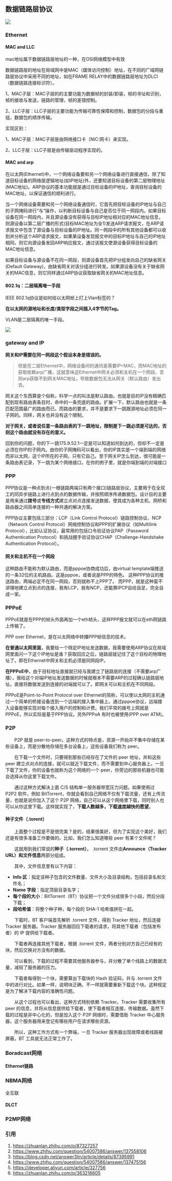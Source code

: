 ## 数据链路层协议

![](https://image-1300760561.cos.ap-beijing.myqcloud.com/bgyq-blog/数据链路层协议.png)

### Ethernet

#### MAC and LLC

mac地址属于数据链路层地址的一种，在OSI网络模型中有效

数据链路层的地址在局域网中是MAC（媒体访问控制）地址，在不同的广域网链路层协议中采用不同的地址，如在FRAME RELAY中的数据链路层地址为DLCI（数据链路连接标识符）。

1、MAC子层：MAC子层的的主要功能为数据帧的封装/卸装，帧的寻址和识别，帧的接收与发送，链路的管理，帧的差错控制。

2、LLC子层：LLC子层的主要功能为传输可靠性保障和控制，数据包的分段与重组，数据包的顺序传输。

实现区别：

1、MAC子层：MAC子层是由网络接口卡（NIC:网卡）来实现。

2、LLC子层：LLC子层是由传输驱动程序实现的。

#### MAC and arp

在以太网(Ethernet)中，一个网络设备要和另一个网络设备进行直接通信，除了知道目标设备的网络层逻辑地址(如IP地址)外，还要知道目标设备的第二层物理地址(MAC地址)。ARP协议的基本功能就是通过目标设备的IP地址，查询目标设备的MAC地址，以保证通信的顺利进行。

当一个网络设备需要和另一个网络设备通信时，它首先把目标设备的IP地址与自己的子网掩码进行“与”操作，以判断目标设备与自己是否位于同一网段内。如果目标设备在同一网段内，并且源设备没有获得与目标IP地址相对应的MAC地址信息，则源设备以第二层广播的形式(目标MAC地址为全1)发送ARP请求报文，在ARP请求报文中包含了源设备与目标设备的IP地址。同一网段中的所有其他设备都可以收到并分析这个ARP请求报文，如果某设备发现报文中的目标IP地址与自己的IP地址相同，则它向源设备发回ARP响应报文，通过该报文使源设备获得目标设备的MAC地址信息。

如果目标设备与源设备不在同一网段，则源设备首先把IP分组发向自己的缺省网关(Default Gateway)，由缺省网关对该分组进行转发。如果源设备没有关于缺省网关的MAC信息，则它同样通过ARP协议获取缺省网关的MAC地址信息。

#### 802.1q：二层隔离唯一手段

IEEE 802.1q协议是如何给以太网帧上打上Vlan标签的？

**在以太网的源地址和长度/类型字段之间插入4字节的Tag。**

VLAN是二层隔离的唯一手段。

![](https://image-1300760561.cos.ap-beijing.myqcloud.com/bgyq-blog/8021q-frame-headers.png)





### gateway and IP

**网关和IP需要在同一网段这个假设本身是错误的。**

> 但是在二层Ethernet中，网络设备间的通讯是需要IP+MAC，而MAC地址的获取依赖arp广播，这就意味这Ethernet中网关必须和主机在一个网段，否则arp获取不到网关MAC地址，导致数据包无法从网关（默认路由）发出去。

网关这个东西算是个俗称，科学一点的叫法是默认路由。也就是目的IP没有精确匹配到现有路由表条目时，命中的一条兜底的路由。扩展一下，默认路由也就是一条匹配范围最广的路由而已。而路由的要求，并不是要求下一跳跟源地址必须在同一子网的。同样，网关也并没有这个限制。

**对于网关，或者说任意一条路由表的下一跳地址，限制是下一跳必须是可达的，否则这个路由就没有存在的意义。**

回到你的问题，你的下一跳175.9.52.1一定是可以知道如何到达的，但却不一定是必须在你IP的子网内。由你的子网掩码可以看出，你的IP其实是一个端到端的网络而非以太网，这个IP所在的子网，只有它自己。至于网关IP怎么到达，很可能是一条路由表记录，下一跳为某个网络接口，在你的例子里，就是你端到端的对端接口



### PPP

PPP协议是一种点到点(一根链路两端只有两个接口)链路层协议，主要用于在全双工的同异步链路上进行点到点的数据传输，并按照顺序传递数据包。设计目的主要是用来通过**拨号**或**专线方式**建立点对点连接发送数据，使其成为各种主机、网桥和路由器之间简单连接的一种共通的解决方案。

PPP协议主要包括三部分：LCP（Link Control Protocol）链路控制协议、NCP（Network Control Protocol）网络控制协议和PPP的扩展协议（如Multilink Protocol），比如认证协议，最常用的包括口令验证协议PAP（Password Authentication Protocol）和挑战握手验证协议CHAP（Challenge-Handshake Authentication Protocol）。

#### 网关和主机不在一个网段

这种路由不能称为默认路由，而是pppoe协商成功后，由virtual template端推送的一条32位的主机路由。这是pppoe，或者说是PPP的特色。 这种PPP协议的推送路由，两端必定不在同一网段，否则就称不上PPP了。 而PPP，就是这种蛮不讲理地建立点到点的连接，我有LCP，我有NCP，还能靠IPCP自给自足，完全自成一家。

### PPPoE

PPPoE就是在PPP的帧头外面再加一个eth帧头，这样PPP报文就可以在eth网链路上传输了。

PPP over Ethernet，是在以太网络中转播PPP帧信息的技术。

**在普通以太网里面**，我要给一个特定IP地址发送数据，我需要使用ARP协议在局域网里面问一下这个IP地址是谁？获取回应之后，链路层就记住了这个目标的物理地址了。即在Ethernet中网关和主机必须是同网段IP。

**在PPPoE中**，由于目标地址直接就已经与我建立了链路层的连接（不需要arp广播），我给这个对端IP地址发送数据的时候就根本不需要ARP的过程确认链路层地址。直接将数据发送到连接的对端就可以了。即网关可以和主机在不同网段。

PPPoE是Point-to-Point Protocol over Ethernet的简称，可以使以太网的主机通过一个简单的桥接设备连到一个远端的接入集中器上。通过pppoe协议，远端接入设备能够实现对每个接入用户的控制和计费。我们平常的拨号上网就是PPPoE，所以实际是基于PPP协议。另外PPPoA 有时也被使用(PPP over ATM)。


### P2P

    P2P 就是 peer-to-peer。这种方式的特点是，资源一开始并不集中存储在某些设备上，而是分散地存储在多台设备上，这些设备我们称为 peer。

    在下载一个文件时，只要得到那些已经存在了文件的 peer 地址，并和这些 peer 建立点对点的连接，就可以就近下载文件，而不需要到中心服务器上。一旦下载了文件，你的设备也就称为这个网络的一个 peer，你旁边的那些机器也可能会选择从你这里下载文件。

    通过这种方式解决上面 C/S 结构单一服务器带宽压力问题。如果使用过 P2P2 软件，例如 BitTorrent，你就会看到自己网络不仅有下载流量，还有上传流量，也就是说你加入了这个 P2P 网络，自己可以从这个网络里下载，同时别人也可以从你这里下载。这样就实现了，**下载人数越多，下载速度越快的愿望**。

#### 种子文件（.torent）

    上面整个过程是不是很完美？是的，结果很美好，但为了实现这个美好，我们还是有很多准备工作要做的。比如，我们怎么知道哪些 peer 有某个文件呢？

    这就用到我们常说的**种子（.torrent）**。 .torrent 文件由**Announce（Tracker URL）**和**文件信息**两部分组成。

    其中，文件信息里有以下内容：

- **Info 区**：指定该种子包含的文件数量、文件大小及目录结构，包括目录名和文件名；
- **Name 字段**：指定顶层目录名字；
- **每个段的大小**：BitTorrent（BT）协议把一个文件分成很多个小段，然后分段下载；
- **段哈希值**：将整个种子种，每个段的 SHA-1 哈希值拼在一起。

    下载时，BT 客户端首先解析 .torrent 文件，得到 Tracker 地址，然后连接 Tracker 服务器。Tracker 服务器回应下载者的请求，将其他下载者（包括发布者）的 IP 提供给下载者。

    下载者再连接其他下载者，根据 .torrent 文件，两者分别对方自己已经有的块，然后交换对方没有的数据。

    可以看到，下载的过程不需要其他服务器参与，并分散了单个线路上的数据流量，减轻了服务器的压力。

    下载者每得到一个块，需要算出下载块的 Hash 验证码，并与 .torrent 文件中的进行对比。如果一样，说明块正确，不一样就需要重新下载这个块。这种规定是为了解决下载内容的准确性问题。

    从这个过程也可以看出，这种方式特别依赖 Tracker。Tracker 需要收集所有 peer 的信息，并将从信息提供给下载者，使下载者相互连接，传输数据。虽然下载的过程是非中心化的，但是加入这个 P2P 网络时，需要借助 Tracker 中心服务器，这个服务器用来登记有哪些用户在请求哪些资源。

    所以，这种工作方式有一个弊端，一旦 Tracker 服务器出现故障或者线路被屏蔽，BT 工具就无法正常工作了。

### Boradcast网络

#### Ethernet链路



### NBMA网络

全互联

#### DLCT

### P2MP网络









### 引用

1. https://zhuanlan.zhihu.com/p/87327257
2. https://www.zhihu.com/question/54007586/answer/137558106
3. https://blog.csdn.net/answer3lin/article/details/87395991
4. https://www.zhihu.com/question/54007586/answer/137475156
5. https://developer.aliyun.com/article/327756
6. https://zhuanlan.zhihu.com/p/363216605

